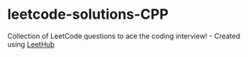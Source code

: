 # leetcode-solutions-CPP
Collection of LeetCode questions to ace the coding interview! - Created using [LeetHub](https://github.com/QasimWani/LeetHub)

